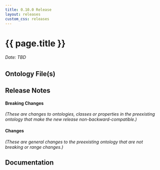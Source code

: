 ```yaml
---
title: 0.10.0 Release
layout: releases
custom_css: releases
---
```


# {{ page.title }}

###### Date: TBD

## Ontology File(s)


## Release Notes


#### Breaking Changes
*(These are changes to ontologies, classes or properties in the preexisting ontology that make the new release non-backward-compatible.)*


#### Changes
*(These are general changes to the preexisting ontology that are not breaking or range changes.)*


## Documentation

